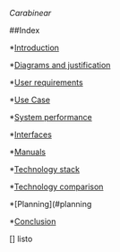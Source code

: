 <em> Carabinear </em>

##Index

*[Introduction](#introduction)

*[Diagrams and justification](#diagrams-and-justification)

*[User requirements](#user-requirements)

*[Use Case](#use-case)

*[System performance](#system-performance)

*[Interfaces](#interfaces)

*[Manuals](#manuals)

*[Technology stack](#technology-stack)

*[Technology comparison](#technology-comparison)

*[Planning](#planning

*[Conclusion](#conclusion)

[] listo
